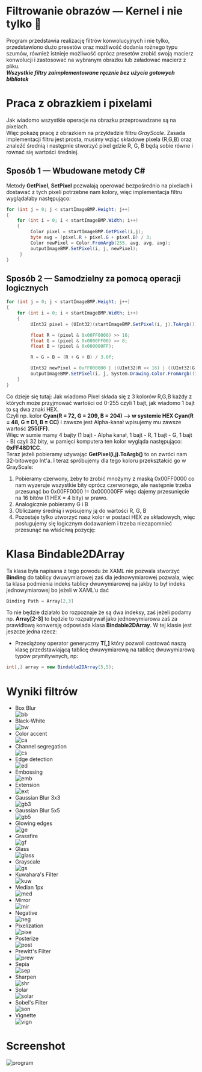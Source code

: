 # Filtrowanie obrazów — Kernel i nie tylko 🌄
Program przedstawia realizację filtrów konwolucyjnych i nie tylko, przedstawiono dużo presetów oraz możliwość dodania rożnego typu szumów, również istnieje możliwość oprócz presetów zrobić swoją macierz konwolucji i zastosować na wybranym obrazku lub załadować macierz z pliku.  
***Wszystkie filtry zaimplementowane ręcznie bez użycia gotowych bibliotek***
# Praca z obrazkiem i pixelami
Jak wiadomo wszystkie operacje na obrazku przeprowadzane są na pixelach.  
Więc pokażę pracę z obrazkiem na przykładzie filtru *GrayScale*. Zasada implementacji filtru jest prosta, musimy wziąć składowe pixela (R,G,B) oraz znaleźć średnią i następnie stworzyć pixel gdzie R, G, B będą sobie równe i rownać się wartości średniej.
## Sposób 1 — Wbudowane metody C#  
Metody **GetPixel**, **SetPixel** pozwalają operować bezpośrednio na pixelach i dostawać z tych pixeli potrzebne nam kolory, więc implementacja filtru wyglądałaby następująco:  
```c#
for (int j = 0; j < startImageBMP.Height; j++)
{
    for (int i = 0; i < startImageBMP.Width; i++)
    {
         Color pixel = startImageBMP.GetPixel(i,j);
         byte avg = (pixel.R + pixel.G + pixel.B) / 3;
         Color newPixel = Color.FromArgb(255, avg, avg, avg);
         outputImageBMP.SetPixel(i, j, newPixel);
     }
}
```
## Sposób 2 — Samodzielny za pomocą operacji logicznych  
```c#
for (int j = 0; j < startImageBMP.Height; j++)
{
    for (int i = 0; i < startImageBMP.Width; i++)
    {
         UInt32 pixel = (UInt32)(startImageBMP.GetPixel(i, j).ToArgb());

         float R = (pixel & 0x00FF0000) >> 16;   
         float G = (pixel & 0x0000FF00) >> 8;
         float B = (pixel & 0x000000FF);

         R = G = B = (R + G + B) / 3.0f;

         UInt32 newPixel = 0xFF000000 | ((UInt32)R << 16) | ((UInt32)G << 8) | (UInt32)B;
         outputImageBMP.SetPixel(i, j, System.Drawing.Color.FromArgb((int)newPixel));
    }
}
```
Co dzieje się tutaj: Jak wiadomo Pixel składa się z 3 kolorów R,G,B każdy z których może przyjmować wartości od 0-255 czyli 1 bajt, jak wiadomo 1 bajt to są dwa znaki HEX.  
Czyli np. kolor **Cyan(R = 72, G = 209, B = 204) —> w systemie HEX Cyan(R = 48, G = D1, B = CC)** i zawsze jest Alpha-kanał wpisujemy mu zawsze wartość **255(FF)**.  
Więc w sumie mamy 4 bajty (1 bajt - Alpha kanał, 1 bajt - R, 1 bajt - G, 1 bajt - B) czyli 32 bity, w pamięci komputera ten kolor wygląda następująco: **0xFF48D1CC**.  
Teraz jeżeli pobieramy używając **GetPixel(i,j).ToArgb()** to on zwróci nam 32-bitowego Int'a.
I teraz spróbujemy dla tego koloru przekształcić go w GrayScale:  
1. Pobieramy czerwony, żeby to zrobić mnożymy z maską 0x00FF0000 co nam wyzeruje wszystkie bity oprócz czerwonego, ale następnie trzeba przesunąć bo 0x00FF0000 != 0x000000FF więc dajemy przesunięcie na 16 bitów (1 HEX = 4 bity) w prawo.
2. Analogicznie pobieramy G i B  
3. Obliczamy średnią i wpisujemy ją do wartości R, G, B
4. Pozostaje tylko utworzyć nasz kolor w postaci HEX ze składowych, więc posługujemy się logicznym dodawaniem i trzeba niezapomnieć przesunąć na właściwą pozycję:

# Klasa Bindable2DArray
Ta klasa była napisana z tego powodu że XAML nie pozwala stworzyć **Binding** do tablicy dwuwymiarowej zaś dla jednowymiarowej pozwala, więc ta klasa podmienia indeks tablicy dwuwymiarowej na jakby to był indeks jednowymiarowej bo jeżeli w XAML'u dać  
```c#
Binding Path = Array[2,3]
```
To nie będzie działało bo rozpoznaje że są dwa indeksy, zaś jeżeli podamy np. **Array[2-3]** to będzie to rozpatrywał jako jednowymiarowa zaś za prawidłową konwersję odpowiada klasa **Bindable2DArray**. W tej klasie jest jeszcze jedna rzecz:
- Przeciążony operator generyczny **T[,]** który pozwoli castować naszą klasę przedstawiającą tablicę dwuwymiarową na tablicę dwuwymiarową typów prymitywnych, np:
```c#
int[,] array = new Bindable2DArray(5,5);
```
# Wyniki filtrów
- Box Blur    
![bb](https://user-images.githubusercontent.com/19534189/127917957-7ba69ea8-bf0c-4452-9520-20ab0a84dcf6.jpg)
- Black-White  
![bw](https://user-images.githubusercontent.com/19534189/127917963-9c888569-74c3-4118-949a-de4729328e36.jpg)
- Color accent  
![ca](https://user-images.githubusercontent.com/19534189/127917965-ba38c583-1c73-47c3-bd77-86b4c3fb0140.jpg)
- Channel segregation  
![cs](https://user-images.githubusercontent.com/19534189/127917968-352911b4-f068-47eb-af29-e0f3226a5b18.jpg)
- Edge detection  
![ed](https://user-images.githubusercontent.com/19534189/127917969-60040e5d-0ae8-4bbe-9b6b-e00f74ab8d8e.jpg)
- Embossing  
![emb](https://user-images.githubusercontent.com/19534189/127917970-bbabf0d4-e357-43d2-8738-4bd8de8bf245.jpg)
- Extension  
![ext](https://user-images.githubusercontent.com/19534189/127917972-4b8508c4-32fe-4c48-9347-e5ff9dc7c37b.jpg)
- Gaussian Blur 3x3  
![gb3](https://user-images.githubusercontent.com/19534189/127917975-b19d0978-0e25-443a-bb72-9929aa6a921b.jpg)
- Gaussian Blur 5x5  
![gb5](https://user-images.githubusercontent.com/19534189/127917978-9a054548-e115-472a-bf3b-25adbeb25b78.jpg)
- Glowing edges  
![ge](https://user-images.githubusercontent.com/19534189/127917980-bdc1598d-4464-47a0-9422-956890856db4.jpg)
- Grassfire  
![gf](https://user-images.githubusercontent.com/19534189/127917982-d77424b3-9018-4877-9f22-65b5ddd4bfc2.jpg)
- Glass  
![glass](https://user-images.githubusercontent.com/19534189/127917983-81ce5512-1c2a-4dd4-93af-ad791b8075f3.jpg)
- Grayscale  
![gs](https://user-images.githubusercontent.com/19534189/127917985-aa2ae32e-fa54-4cc3-b02d-f24fc9acb452.jpg)
- Kuwahara's Filter  
![kuw](https://user-images.githubusercontent.com/19534189/127917986-536839d0-9c02-4d6d-b1bf-b6e901eab6b2.jpg)
- Median 1px  
![med](https://user-images.githubusercontent.com/19534189/127917989-39ed3561-d641-40fc-8eaa-f2c96a1d945a.jpg)
- Mirror  
![mir](https://user-images.githubusercontent.com/19534189/127917994-f0cd926b-425f-4793-81f6-2e0b18efb7d0.jpg)
- Negative  
![neg](https://user-images.githubusercontent.com/19534189/127917997-4dfa664b-be97-456a-91c7-5268e2cad915.jpg)
- Pixelization  
![pixe](https://user-images.githubusercontent.com/19534189/127917998-edf0fb00-607c-40b0-8757-58e363b081a9.jpg)
- Posterize  
![post](https://user-images.githubusercontent.com/19534189/127918000-224566c2-b798-489e-af78-a4ab83ea386a.jpg)
- Prewitt's Filter  
![prew](https://user-images.githubusercontent.com/19534189/127918001-5dc72746-c796-46dc-acbb-81cf56f11d25.jpg)
- Sepia  
![sep](https://user-images.githubusercontent.com/19534189/127918005-e3f4a7be-ef66-4541-9be3-0de0995dbda7.jpg)
- Sharpen  
![shr](https://user-images.githubusercontent.com/19534189/127918008-3a226dbe-450a-486c-89c2-ef31a21ef4ab.jpg)
- Solar  
![solar](https://user-images.githubusercontent.com/19534189/127918009-808cfa67-1051-4e9b-a9a2-cb8722357f56.jpg)
- Sobel's Filter  
![son](https://user-images.githubusercontent.com/19534189/127918012-02aa5615-3c0b-4d09-8e17-f33af1a2ca97.jpg)
- Vignette  
![vign](https://user-images.githubusercontent.com/19534189/127918013-c0f3fd19-bc63-4d80-8a79-a313166e323b.jpg)
# Screenshot
![program](https://user-images.githubusercontent.com/19534189/127918622-fd7c68e6-5da1-4315-a89d-557adb1f9292.png)
